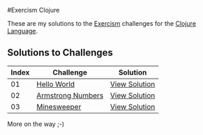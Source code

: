 #Exercism Clojure

These are my solutions to the [Exercism](http://exercism.io) challenges for the [Clojure Language](http://clojure.org/).

## Solutions to Challenges

Index     | Challenge                    | Solution           
----------| -----------------------------| -------------------- 
01        | [Hello World][1]             | [View Solution][2] 
02        | [Armstrong Numbers][3]       | [View Solution][4] 
03        | [Minesweeper][5]             | [View Solution][6] 

More on the way ;-)

[1]:hello-world/README.md
[2]:https://exercism.io/my/solutions/1a702b354e654b5aaab750575470d4e1
[3]:armstrong-numbers/README.md
[4]:https://exercism.io/my/solutions/2756de78056f48bba044cc0310e2b835
[5]:minesweeper/README.md
[6]:https://exercism.io/my/solutions/1af124727fab4610bb08ffdb3840a65f
